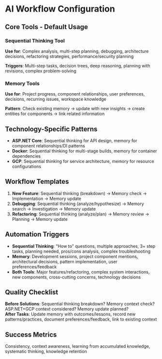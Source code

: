 # AI Workflow Configuration

## Core Tools - Default Usage

### Sequential Thinking Tool
**Use for**: Complex analysis, multi-step planning, debugging, architecture decisions, refactoring strategies, performance/security planning

**Triggers**: Multi-step tasks, decision trees, deep reasoning, planning with revisions, complex problem-solving

### Memory Tools  
**Use for**: Project progress, component relationships, user preferences, decisions, recurring issues, workspace knowledge

**Pattern**: Check existing memory → update with new insights → create entities for components → link related information

## Technology-Specific Patterns
- **ASP.NET Core**: Sequential thinking for API design, memory for component relationships/DI patterns
- **Docker**: Sequential thinking for multi-stage builds, memory for container dependencies
- **GCP**: Sequential thinking for service architecture, memory for resource configurations

## Workflow Templates
1. **New Feature**: Sequential thinking (breakdown) → Memory check → Implementation → Memory update
2. **Debugging**: Sequential thinking (analyze/hypothesize) → Memory search → Investigation → Memory update  
3. **Refactoring**: Sequential thinking (analyze/plan) → Memory review → Planning → Memory update

## Automation Triggers
- **Sequential Thinking**: "How to" questions, multiple approaches, 3+ step tasks, planning needed, pros/cons analysis, complex troubleshooting
- **Memory**: Development sessions, project component mentions, architectural decisions, pattern implementation, user preferences/feedback
- **Both Tools**: Major features/refactoring, complex system interactions, new components, cross-cutting concerns, technology decisions

## Quality Checklist
**Before Solutions**: Sequential thinking breakdown? Memory context check? ASP.NET+GCP context considered? Memory update planned?  
**After Tasks**: Update memory with outcomes/lessons, record new patterns/practices, document preferences/feedback, link to existing context

## Success Metrics
Consistency, context awareness, learning from accumulated knowledge, systematic thinking, knowledge retention
